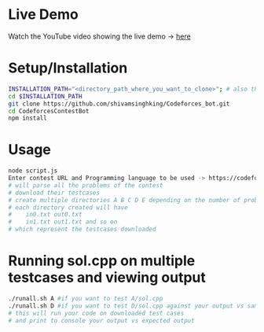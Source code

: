 # Live Demo
Watch the YouTube video showing the live demo -> [here](https://www.youtube.com/watch?v=MXYmbJO4bqU)

# Setup/Installation
```bash
INSTALLATION_PATH="<directory_path_where_you_want_to_clone>"; # also the dir where you will write solution
cd $INSTALLATION_PATH
git clone https://github.com/shivamsinghking/Codeforces_bot.git
cd CodeforcesContestBot
npm install
```

# Usage
```bash
node script.js
Enter contest URL and Programming language to be used -> https://codeforces.com/contest/1521 java
# will parse all the problems of the contest
# download their testcases
# create multiple directories A B C D E depending on the number of problems in contest
# each directory created will have 
#    in0.txt out0.txt 
#    in1.txt out1.txt and so on 
# which represent the testcases downloaded
```

# Running sol.cpp on multiple testcases and viewing output
```bash
./runall.sh A #if you want to test A/sol.cpp
./runall.sh D #if you want to test D/sol.cpp against your output vs sample output
# this will run your code on downloaded test cases
# and print to console your output vs expected output
```
